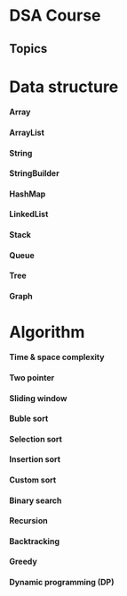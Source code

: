 # DSA Course
## Topics 
# Data structure
#### Array
#### ArrayList
#### String 
#### StringBuilder
#### HashMap
#### LinkedList
#### Stack
#### Queue
#### Tree
#### Graph
# Algorithm
#### Time & space complexity
#### Two pointer
#### Sliding window
#### Buble sort
#### Selection sort
#### Insertion sort
#### Custom sort
#### Binary search
#### Recursion
#### Backtracking
#### Greedy
#### Dynamic programming (DP)
